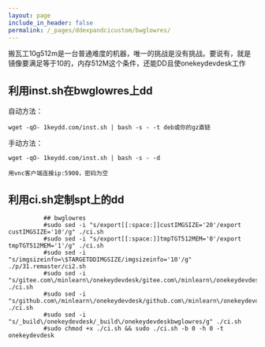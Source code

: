 ```yaml
---
layout: page
include_in_header: false
permalink: /_pages/ddexpandcicustom/bwglowres/
---
```


搬瓦工10g512m是一台普通难度的机器，唯一的挑战是没有挑战。要说有，就是镜像要满足等于10的，内存512M这个条件，还能DD且使onekeydevdesk工作



利用inst.sh在bwglowres上dd
-----

自动方法：

```
wget -qO- 1keydd.com/inst.sh | bash -s - -t deb或你的gz直链
```

手动方法：

```
wget -qO- 1keydd.com/inst.sh | bash -s - -d

用vnc客户端连接ip:5900，密码为空
```


利用ci.sh定制spt上的dd
-----

```
          ## bwglowres
          #sudo sed -i "s/export[[:space:]]custIMGSIZE='20'/export custIMGSIZE='10'/g" ./ci.sh
          #sudo sed -i "s/export[[:space:]]tmpTGT512MEM='0'/export tmpTGT512MEM='1'/g" ./ci.sh
          #sudo sed -i "s/imgsizeinfo=\$TARGETDDIMGSIZE/imgsizeinfo='10'/g" ./p/31.remaster/ci2.sh
          #sudo sed -i "s/gitee.com\/minlearn\/onekeydevdesk/gitee.com\/minlearn\/onekeydevdeskbwglowres/g" ./ci.sh
          #sudo sed -i "s/github.com\/minlearn\/onekeydevdesk/github.com\/minlearn\/onekeydevdeskbwglowres/g" ./ci.sh
          #sudo sed -i "s/_build\/onekeydevdesk/_build\/onekeydevdeskbwglowres/g" ./ci.sh
          #sudo chmod +x ./ci.sh && sudo ./ci.sh -b 0 -h 0 -t onekeydevdesk
```

